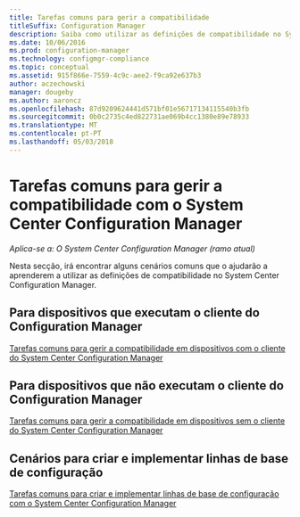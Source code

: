 ```yaml
---
title: Tarefas comuns para gerir a compatibilidade
titleSuffix: Configuration Manager
description: Saiba como utilizar as definições de compatibilidade no System Center Configuration Manager.
ms.date: 10/06/2016
ms.prod: configuration-manager
ms.technology: configmgr-compliance
ms.topic: conceptual
ms.assetid: 915f866e-7559-4c9c-aee2-f9ca92e637b3
author: aczechowski
manager: dougeby
ms.author: aaroncz
ms.openlocfilehash: 87d9209624441d571bf01e56717134115540b3fb
ms.sourcegitcommit: 0b0c2735c4ed822731ae069b4cc1380e89e78933
ms.translationtype: MT
ms.contentlocale: pt-PT
ms.lasthandoff: 05/03/2018
---
```

# <a name="common-tasks-for-managing-compliance-with-system-center-configuration-manager"></a>Tarefas comuns para gerir a compatibilidade com o System Center Configuration Manager

*Aplica-se a: O System Center Configuration Manager (ramo atual)*

Nesta secção, irá encontrar alguns cenários comuns que o ajudarão a aprenderem a utilizar as definições de compatibilidade no System Center Configuration Manager.  

## <a name="for-devices-that-run-the-configuration-manager-client"></a>Para dispositivos que executam o cliente do Configuration Manager  
 [Tarefas comuns para gerir a compatibilidade em dispositivos com o cliente do System Center Configuration Manager](../../compliance/plan-design/common-tasks-for-managing-compliance-on-devices-with-the-client.md)  

## <a name="for-devices-that-do-not-run-the-configuration-manager-client"></a>Para dispositivos que não executam o cliente do Configuration Manager  
 [Tarefas comuns para gerir a compatibilidade em dispositivos sem o cliente do System Center Configuration Manager](../../compliance/plan-design/common-tasks-for-managing-compliance-on-devices-not-running-the-client.md)  

## <a name="scenarios-for-creating-and-deploying-configuration-baselines"></a>Cenários para criar e implementar linhas de base de configuração  
 [Tarefas comuns para criar e implementar linhas de base de configuração com o System Center Configuration Manager](../../compliance/plan-design/common-tasks-for-creating-and-deploying-configuration-baselines.md)  

